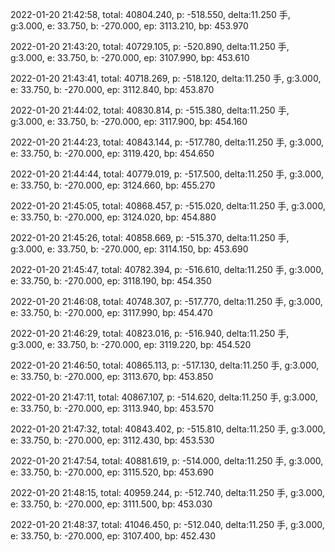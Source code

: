 2022-01-20 21:42:58, total: 40804.240, p: -518.550, delta:11.250 手, g:3.000, e: 33.750, b: -270.000, ep: 3113.210, bp: 453.970

2022-01-20 21:43:20, total: 40729.105, p: -520.890, delta:11.250 手, g:3.000, e: 33.750, b: -270.000, ep: 3107.990, bp: 453.610

2022-01-20 21:43:41, total: 40718.269, p: -518.120, delta:11.250 手, g:3.000, e: 33.750, b: -270.000, ep: 3112.840, bp: 453.870

2022-01-20 21:44:02, total: 40830.814, p: -515.380, delta:11.250 手, g:3.000, e: 33.750, b: -270.000, ep: 3117.900, bp: 454.160

2022-01-20 21:44:23, total: 40843.144, p: -517.780, delta:11.250 手, g:3.000, e: 33.750, b: -270.000, ep: 3119.420, bp: 454.650

2022-01-20 21:44:44, total: 40779.019, p: -517.500, delta:11.250 手, g:3.000, e: 33.750, b: -270.000, ep: 3124.660, bp: 455.270

2022-01-20 21:45:05, total: 40868.457, p: -515.020, delta:11.250 手, g:3.000, e: 33.750, b: -270.000, ep: 3124.020, bp: 454.880

2022-01-20 21:45:26, total: 40858.669, p: -515.370, delta:11.250 手, g:3.000, e: 33.750, b: -270.000, ep: 3114.150, bp: 453.690

2022-01-20 21:45:47, total: 40782.394, p: -516.610, delta:11.250 手, g:3.000, e: 33.750, b: -270.000, ep: 3118.190, bp: 454.350

2022-01-20 21:46:08, total: 40748.307, p: -517.770, delta:11.250 手, g:3.000, e: 33.750, b: -270.000, ep: 3117.990, bp: 454.470

2022-01-20 21:46:29, total: 40823.016, p: -516.940, delta:11.250 手, g:3.000, e: 33.750, b: -270.000, ep: 3119.220, bp: 454.520

2022-01-20 21:46:50, total: 40865.113, p: -517.130, delta:11.250 手, g:3.000, e: 33.750, b: -270.000, ep: 3113.670, bp: 453.850

2022-01-20 21:47:11, total: 40867.107, p: -514.620, delta:11.250 手, g:3.000, e: 33.750, b: -270.000, ep: 3113.940, bp: 453.570

2022-01-20 21:47:32, total: 40843.402, p: -515.810, delta:11.250 手, g:3.000, e: 33.750, b: -270.000, ep: 3112.430, bp: 453.530

2022-01-20 21:47:54, total: 40881.619, p: -514.000, delta:11.250 手, g:3.000, e: 33.750, b: -270.000, ep: 3115.520, bp: 453.690

2022-01-20 21:48:15, total: 40959.244, p: -512.740, delta:11.250 手, g:3.000, e: 33.750, b: -270.000, ep: 3111.500, bp: 453.030

2022-01-20 21:48:37, total: 41046.450, p: -512.040, delta:11.250 手, g:3.000, e: 33.750, b: -270.000, ep: 3107.400, bp: 452.430